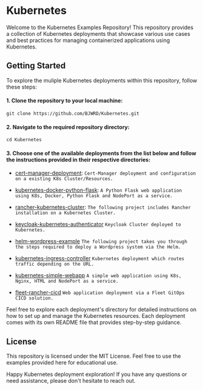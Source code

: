 # Kubernetes

Welcome to the Kubernetes Examples Repository! This repository provides a collection of Kubernetes deployments that showcase various use cases and best practices for managing containerized applications using Kubernetes.

## Getting Started
To explore the muliple Kubernetes deployments within this repository, follow these steps:

#### 1.	Clone the repository to your local machine:
    git clone https://github.com/BJWRD/Kubernetes.git
  
#### 2. Navigate to the required repository directory:
    cd Kubernetes
  
#### 3. Choose one of the available deployments from the list below and follow the instructions provided in their respective directories:

* [cert-manager-deployment](https://github.com/BJWRD/Kubernetes/cert-manager-deployment): `Cert-Manager deployment and configuration on a existing K8s Cluster/Resources.`

* [kubernetes-docker-python-flask](https://github.com/BJWRD/Kubernetes/kubernetes-docker-python-flask): `A Python Flask web application using K8s, Docker, Python Flask and NodePort as a service.`

* [rancher-kubernetes-cluster](https://github.com/BJWRD/Kubernetes/rancher-kubernetes-cluster): `The following project includes Rancher installation on a Kubernetes Cluster.`

* [keycloak-kubernetes-authenticator](https://github.com/BJWRD/Kubernetes/keycloak-kubernetes-authenticator) `Keycloak Cluster deployed to Kubernetes.`

* [helm-wordpress-example](https://github.com/BJWRD/Kubernetes/helm-wordpress-example) `The following project takes you through the steps required to deploy a Wordpress system via the Helm.`

* [kubernetes-ingress-controller](https://github.com/BJWRD/Kubernetes/kubernetes-ingress-controller) `Kubernetes deployment which routes traffic depending on the URL.`

* [kubernetes-simple-webapp](https://github.com/BJWRD/Kubernetes/kubernetes-simple-webapp) `A simple web application using K8s, Nginx, HTML and NodePort as a service.`

* [fleet-rancher-cicd](https://github.com/BJWRD/Kubernetes/fleet-rancher-cicd) `Web application deployment via a Fleet GitOps CICD solution.`

Feel free to explore each deployment's directory for detailed instructions on how to set up and manage the Kubernetes resources. Each deployment comes with its own README file that provides step-by-step guidance.

## License
This repository is licensed under the MIT License. Feel free to use the examples provided here for educational use.

Happy Kubernetes deployment exploration! If you have any questions or need assistance, please don't hesitate to reach out.






